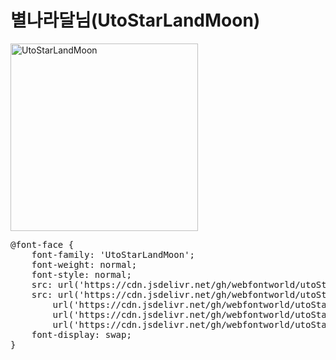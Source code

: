 # 별나라달님(UtoStarLandMoon)

<a href="https://wess.tistory.com" target="_blank">
    <img src="https://webfontworld.github.io/utoStarlandmoon/UtoStarLandMoon.jpg" alt="UtoStarLandMoon" style="width:300px">
</a>

<pre>
@font-face {
    font-family: 'UtoStarLandMoon';
    font-weight: normal;
    font-style: normal;
    src: url('https://cdn.jsdelivr.net/gh/webfontworld/utoStarlandmoon/UtoStarLandMoon.eot');
    src: url('https://cdn.jsdelivr.net/gh/webfontworld/utoStarlandmoon/UtoStarLandMoon.eot?#iefix') format('embedded-opentype'),
        url('https://cdn.jsdelivr.net/gh/webfontworld/utoStarlandmoon/UtoStarLandMoon.woff2') format('woff2'),
        url('https://cdn.jsdelivr.net/gh/webfontworld/utoStarlandmoon/UtoStarLandMoon.woff') format('woff'),
        url('https://cdn.jsdelivr.net/gh/webfontworld/utoStarlandmoon/UtoStarLandMoon.ttf') format("truetype");
    font-display: swap;
}
</pre>
